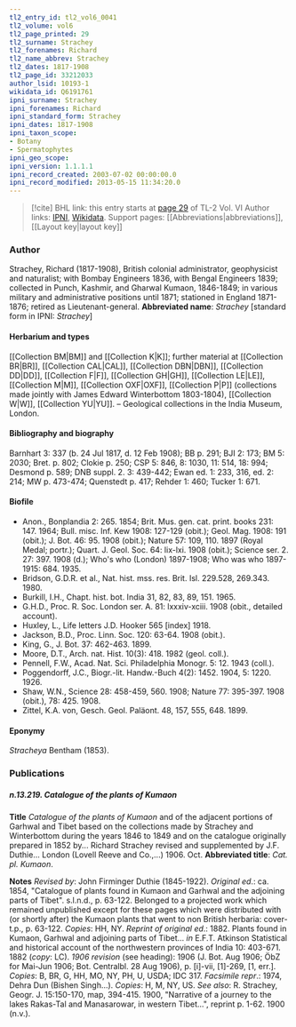 ```yaml
---
tl2_entry_id: tl2_vol6_0041
tl2_volume: vol6
tl2_page_printed: 29
tl2_surname: Strachey
tl2_forenames: Richard
tl2_name_abbrev: Strachey
tl2_dates: 1817-1908
tl2_page_id: 33212033
author_lsid: 10193-1
wikidata_id: Q6191761
ipni_surname: Strachey
ipni_forenames: Richard
ipni_standard_form: Strachey
ipni_dates: 1817-1908
ipni_taxon_scope: 
- Botany
- Spermatophytes
ipni_geo_scope: 
ipni_version: 1.1.1.1
ipni_record_created: 2003-07-02 00:00:00.0
ipni_record_modified: 2013-05-15 11:34:20.0
---
```


> [!cite] BHL link: this entry starts at [page 29](https://www.biodiversitylibrary.org/page/33212033) of TL-2 Vol. VI
> Author links: [IPNI](https://www.ipni.org/a/10193-1), [Wikidata](https://www.wikidata.org/wiki/Q6191761). Support pages: [[Abbreviations|abbreviations]], [[Layout key|layout key]]

### Author

Strachey, Richard (1817-1908), British colonial administrator, geophysicist and naturalist; with Bombay Engineers 1836, with Bengal Engineers 1839; collected in Punch, Kashmir, and Gharwal Kumaon, 1846-1849; in various military and administrative positions until 1871; stationed in England 1871-1876; retired as Lieutenant-general. 
**Abbreviated name**: *Strachey* \[standard form in IPNI: *Strachey*\]

#### Herbarium and types

[[Collection BM|BM]] and [[Collection K|K]]; further material at [[Collection BR|BR]], [[Collection CAL|CAL]], [[Collection DBN|DBN]], [[Collection DD|DD]], [[Collection F|F]], [[Collection GH|GH]], [[Collection LE|LE]], [[Collection M|M]], [[Collection OXF|OXF]], [[Collection P|P]] (collections made jointly with James Edward Winterbottom 1803-1804), [[Collection W|W]], [[Collection YU|YU]]. – Geological collections in the India Museum, London.

#### Bibliography and biography

Barnhart 3: 337 (b. 24 Jul 1817, d. 12 Feb 1908); BB p. 291; BJI 2: 173; BM 5: 2030; Bret. p. 802; Clokie p. 250; CSP 5: 846, 8: 1030, 11: 514, 18: 994; Desmond p. 589; DNB suppl. 2. 3: 439-442; Ewan ed. 1: 233, 316, ed. 2: 214; MW p. 473-474; Quenstedt p. 417; Rehder 1: 460; Tucker 1: 671.

#### Biofile

- Anon., Bonplandia 2: 265. 1854; Brit. Mus. gen. cat. print. books 231: 147. 1964; Bull. misc. Inf. Kew 1908: 127-129 (obit.); Geol. Mag. 1908: 191 (obit.); J. Bot. 46: 95. 1908 (obit.); Nature 57: 109, 110. 1897 (Royal Medal; portr.); Quart. J. Geol. Soc. 64: lix-lxi. 1908 (obit.); Science ser. 2. 27: 397. 1908 (d.); Who's who (London) 1897-1908; Who was who 1897-1915: 684. 1935.
- Bridson, G.D.R. et al., Nat. hist. mss. res. Brit. Isl. 229.528, 269.343. 1980.
- Burkill, I.H., Chapt. hist. bot. India 31, 82, 83, 89, 151. 1965.
- G.H.D., Proc. R. Soc. London ser. A. 81: lxxxiv-xciii. 1908 (obit., detailed account).
- Huxley, L., Life letters J.D. Hooker 565 \[index\] 1918.
- Jackson, B.D., Proc. Linn. Soc. 120: 63-64. 1908 (obit.).
- King, G., J. Bot. 37: 462-463. 1899.
- Moore, D.T., Arch. nat. Hist. 10(3): 418. 1982 (geol. coll.).
- Pennell, F.W., Acad. Nat. Sci. Philadelphia Monogr. 5: 12. 1943 (coll.).
- Poggendorff, J.C., Biogr.-lit. Handw.-Buch 4(2): 1452. 1904, 5: 1220. 1926.
- Shaw, W.N., Science 28: 458-459, 560. 1908; Nature 77: 395-397. 1908 (obit.), 78: 425. 1908.
- Zittel, K.A. von, Gesch. Geol. Paläont. 48, 157, 555, 648. 1899.

#### Eponymy

*Stracheya* Bentham (1853).

### Publications

##### n.13.219. Catalogue of the plants of Kumaon

**Title**
*Catalogue of the plants of Kumaon* and of the adjacent portions of Garhwal and Tibet based on the collections made by Strachey and Winterbottom during the years 1846 to 1849 and on the catalogue originally prepared in 1852 by... Richard Strachey revised and supplemented by J.F. Duthie... London (Lovell Reeve and Co.,...) 1906. Oct.
**Abbreviated title**: *Cat. pl. Kumaon*.

**Notes**
*Revised by*: John Firminger Duthie (1845-1922).
*Original ed*.: ca. 1854, "Catalogue of plants found in Kumaon and Garhwal and the adjoining parts of Tibet". s.l.n.d., p. 63-122. Belonged to a projected work which remained unpublished except for these pages which were distributed with (or shortly after) the Kumaon plants that went to non British herbaria: cover-t.p., p. 63-122.
*Copies*: HH, NY.
*Reprint of original ed*.: 1882. Plants found in Kumaon, Garhwal and adjoining parts of Tibet... *in* E.F.T. Atkinson Statistical and historical account of the northwestern provinces of India 10: 403-671. 1882 (*copy*: LC).
*1906 revision* (see heading): 1906 (J. Bot. Aug 1906; ÖbZ for Mai-Jun 1906; Bot. Centralbl. 28 Aug 1906), p. \[i\]-vii, \[1\]-269, \[1, err.\]. *Copies*: B, BR, G, HH, MO, NY, PH, U, USDA; IDC 317.
*Facsimile repr*.: 1974, Dehra Dun (Bishen Singh...). *Copies*: H, M, NY, US.
*See also*: R. Strachey, Geogr. J. 15:150-170, map, 394-415. 1900, "Narrative of a journey to the lakes Rakas-Tal and Manasarowar, in western Tibet...", reprint p. 1-62. 1900 (n.v.).

